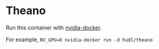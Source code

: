 # Theano

Run this container with [nvidia-docker](https://github.com/NVIDIA/nvidia-docker#nvidia-docker).

For example, `NV_GPU=0 nvidia-docker run -d hudl/theano`

